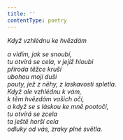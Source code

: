 ```yaml
---
title: ''
contentType: poetry
---
```


<section>

_Když vzhlédnu ke hvězdám_

_a vidím, jak se snoubí,  
tu otvírá se cela, v jejíž hloubi  
příroda těžce kruší  
ubohou moji duši  
pouty, jež z něhy, z laskavosti spletla.  
Když ale vzhlédnu k vám,  
k těm hvězdám vašich očí,  
a když se s láskou ke mně pootočí,  
tu otvírá se zcela  
ta ještě horší cela  
odluky od vás, zraky plné světla._

</section>
